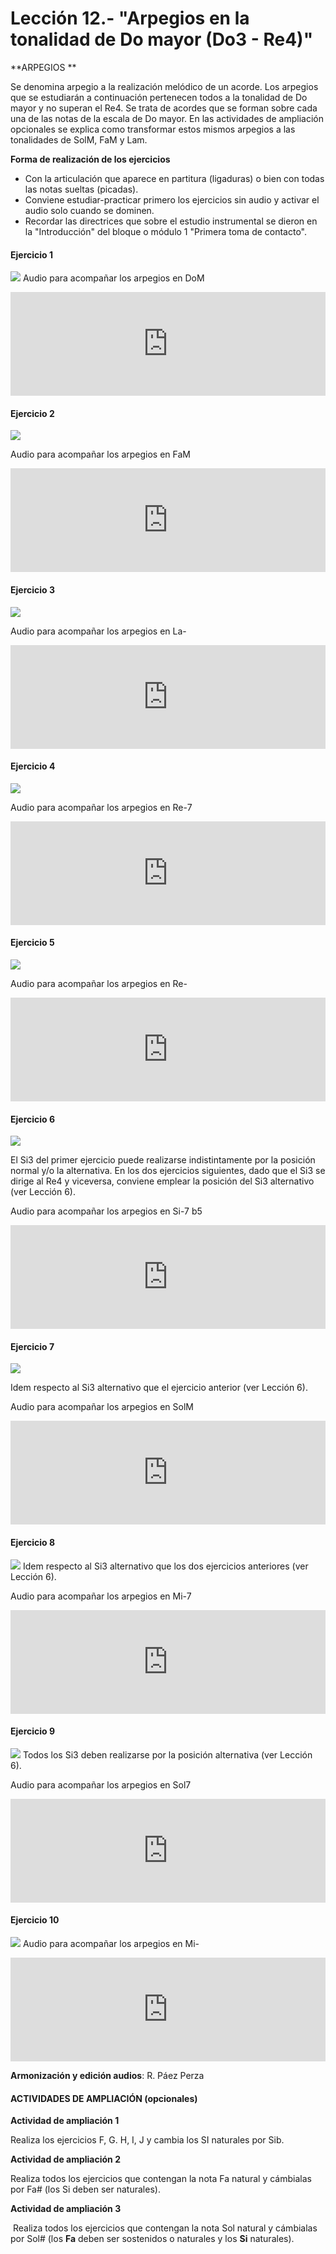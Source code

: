 
# Lección 12.- "Arpegios en la tonalidad de Do mayor (Do3 - Re4)"

**ARPEGIOS **

Se denomina arpegio a la realización melódico de un acorde. Los arpegios que se estudiarán a continuación pertenecen todos a la tonalidad de Do mayor y no superan el Re4. Se trata de acordes que se forman sobre cada una de las notas de la escala de Do mayor.
En las actividades de ampliación opcionales se explica como transformar estos mismos arpegios a las tonalidades de SolM, FaM y Lam.

**Forma de realización de los ejercicios**
- Con la articulación que aparece en partitura (ligaduras) o bien con todas las notas sueltas (picadas).
- Conviene estudiar-practicar primero los ejercicios sin audio y activar el audio solo cuando se dominen. 
- Recordar las directrices que sobre el estudio instrumental se dieron en la "Introducción" del bloque o módulo 1 "Primera toma de contacto".

#### Ejercicio 1

![](/assets/EjerFla_Arpegio1_DoM.gif)
Audio para acompañar los arpegios en DoM 

<iframe width="100%" height="166" scrolling="no" frameborder="no" src="https://w.soundcloud.com/player/?url=https%3A//api.soundcloud.com/tracks/356065622&amp;color=%23ff5500&amp;auto_play=false&amp;hide_related=false&amp;show_comments=true&amp;show_user=true&amp;show_reposts=false&amp;show_teaser=true"></iframe>

#### Ejercicio 2

![](/assets/EjerFla_Arpegio2_FaM.gif)

Audio para acompañar los arpegios en FaM 

<iframe width="100%" height="166" scrolling="no" frameborder="no" src="https://w.soundcloud.com/player/?url=https%3A//api.soundcloud.com/tracks/356065619&amp;color=%23ff5500&amp;auto_play=false&amp;hide_related=false&amp;show_comments=true&amp;show_user=true&amp;show_reposts=false&amp;show_teaser=true"></iframe>

#### Ejercicio 3

![](/assets/EjerFla_Arpegio3_Lam.gif)

Audio para acompañar los arpegios en La- 

<iframe width="100%" height="166" scrolling="no" frameborder="no" src="https://w.soundcloud.com/player/?url=https%3A//api.soundcloud.com/tracks/356065616&amp;color=%23ff5500&amp;auto_play=false&amp;hide_related=false&amp;show_comments=true&amp;show_user=true&amp;show_reposts=false&amp;show_teaser=true"></iframe>

#### Ejercicio 4

![](/assets/EjerFla_Arpegio4_Re-7.gif)

Audio para acompañar los arpegios en Re-7 

<iframe width="100%" height="166" scrolling="no" frameborder="no" src="https://w.soundcloud.com/player/?url=https%3A//api.soundcloud.com/tracks/356065613&amp;color=%23ff5500&amp;auto_play=false&amp;hide_related=false&amp;show_comments=true&amp;show_user=true&amp;show_reposts=false&amp;show_teaser=true"></iframe>

#### Ejercicio 5

![](/assets/L12_Arpegio5_E_Partitura_Re-.gif)

Audio para acompañar los arpegios en Re- 

<iframe width="100%" height="166" scrolling="no" frameborder="no" src="https://w.soundcloud.com/player/?url=https%3A//api.soundcloud.com/tracks/356065610&amp;color=%23ff5500&amp;auto_play=false&amp;hide_related=false&amp;show_comments=true&amp;show_user=true&amp;show_reposts=false&amp;show_teaser=true"></iframe>

#### Ejercicio 6

![](/assets/EjerFla_Arpegio6_F_Partitura_Si-7b5.gif)

El Si3 del primer ejercicio puede realizarse indistintamente por la posición normal y/o la alternativa. En los dos ejercicios siguientes, dado que el Si3 se dirige al Re4 y viceversa, conviene emplear la posición del Si3 alternativo (ver Lección 6).

Audio para acompañar los arpegios en Si-7 b5 

<iframe width="100%" height="166" scrolling="no" frameborder="no" src="https://w.soundcloud.com/player/?url=https%3A//api.soundcloud.com/tracks/356065607&amp;color=%23ff5500&amp;auto_play=false&amp;hide_related=false&amp;show_comments=true&amp;show_user=true&amp;show_reposts=false&amp;show_teaser=true"></iframe>

#### Ejercicio 7

![](/assets/EjerFla_Arpegio7_SolM.gif)

Idem respecto al Si3 alternativo que el ejercicio anterior (ver Lección 6).

Audio para acompañar los arpegios en SolM 

<iframe width="100%" height="166" scrolling="no" frameborder="no" src="https://w.soundcloud.com/player/?url=https%3A//api.soundcloud.com/tracks/356065601&amp;color=%23ff5500&amp;auto_play=false&amp;hide_related=false&amp;show_comments=true&amp;show_user=true&amp;show_reposts=false&amp;show_teaser=true"></iframe>

#### Ejercicio 8

![](/assets/EjerFla_Arpegio8_Mi-7.gif)
Idem respecto al Si3 alternativo que los dos ejercicios anteriores (ver Lección 6).

Audio para acompañar los arpegios en Mi-7 

<iframe width="100%" height="166" scrolling="no" frameborder="no" src="https://w.soundcloud.com/player/?url=https%3A//api.soundcloud.com/tracks/356065598&amp;color=%23ff5500&amp;auto_play=false&amp;hide_related=false&amp;show_comments=true&amp;show_user=true&amp;show_reposts=false&amp;show_teaser=true"></iframe>

#### Ejercicio 9

![](/assets/L12_Arpegio9_Sol7_Aroniza_.gif)
Todos los Si3 deben realizarse por la posición alternativa (ver Lección 6).

Audio para acompañar los arpegios en Sol7 

<iframe width="100%" height="166" scrolling="no" frameborder="no" src="https://w.soundcloud.com/player/?url=https%3A//api.soundcloud.com/tracks/356065595&amp;color=%23ff5500&amp;auto_play=false&amp;hide_related=false&amp;show_comments=true&amp;show_user=true&amp;show_reposts=false&amp;show_teaser=true"></iframe>

#### Ejercicio 10

![](/assets/EjerFla_Arpegio10_Mi-.gif)
Audio para acompañar los arpegios en Mi- 

<iframe width="100%" height="166" scrolling="no" frameborder="no" src="https://w.soundcloud.com/player/?url=https%3A//api.soundcloud.com/tracks/356065592&amp;color=%23ff5500&amp;auto_play=false&amp;hide_related=false&amp;show_comments=true&amp;show_user=true&amp;show_reposts=false&amp;show_teaser=true"></iframe>

**Armonización y edición audios**: R. Páez Perza


#### ACTIVIDADES DE AMPLIACIÓN (opcionales)

**Actividad de ampliación 1**

Realiza los ejercicios F, G. H, I, J y cambia los SI naturales por Sib. 

**Actividad de ampliación 2**

Realiza todos los ejercicios que contengan la nota Fa natural y cámbialas por Fa# (los Si deben ser naturales).

**Actividad de ampliación 3**

 Realiza todos los ejercicios que contengan la nota Sol natural y cámbialas por Sol# (los **Fa** deben ser sostenidos o naturales y los **Si** naturales).
